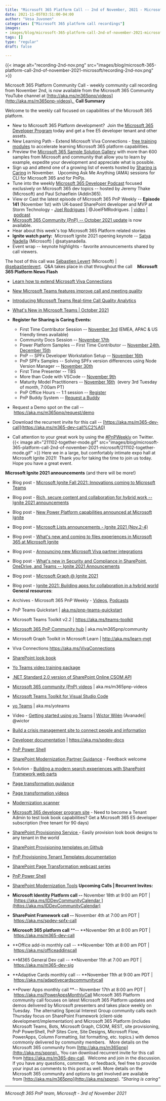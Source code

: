 ```yaml
---
title: "Microsoft 365 Platform Call -- 2nd of November, 2021 - Microsoft Ignite 2021 watch party"
date: 2021-11-05T03:51:00-04:00
author: "Vesa Juvonen"
categories: ["Microsoft 365 platform call recordings"]
images:
- images/blog/microsoft-365-platform-call-2nd-of-november-2021-microsoft/recording-2nd-nov.png
tags: []
type: "regular"
draft: false

---
```



{{< image alt="recording-2nd-nov.png" src="images/blog/microsoft-365-platform-call-2nd-of-november-2021-microsoft/recording-2nd-nov.png" >}}

Microsoft 365 Platform Community Call - weekly community call recording
from November 2nd, is now available from the Microsoft 365 Community
YouTube channel
at [http://aka.ms/m365pnp/videos](http://aka.ms/m365pnp-videos). 
**Call Summary**

Welcome to the weekly call focused on capabilities of the Microsoft 365
platform.   

-   New to Microsoft 365 Platform development?  Join the [Microsoft 365
    Developer Program](https://aka.ms/m365/devprogram) today and get a
    free E5 developer tenant and other assets.
-   New Learning Path - Extend Microsoft Viva Connections - [free
    training modules](https://aka.ms/m365/dev/learn) to accelerate
    learning Microsoft 365 platform capabilities.
-   Preview the [Microsoft 365 Sample Solution
    Gallery](https://aka.ms/m365/samples) with more than 600 samples
    from Microsoft and community that allow you to learn by example,
    expedite your development and appreciate what is possible.
-   Sign up and attend one of a growing list of events hosted
    by [Sharing is Caring](https://pnp.github.io/sharing-is-caring/) in
    November.   Upcoming Ask Me Anything (AMA) sessions for CLI for
    Microsoft 365 and for PnPjs.   
-   Tune into the weekly [Microsoft 365 Developer
    Podcast](https://m365devpodcast.com/) focused exclusively on
    Microsoft 365 dev topics -- hosted by Jeremy Thake (Microsoft) and
    Paul Schaeflein (Addin365).
-   View or Cast the latest episode of Microsoft 365 PnP Weekly --
    **Episode 141** (November 1st) with UK-based SharePoint developer
    and MVP at Storm Technology - [Joel
    Rodrigues](http://twitter.com/JoelFMRodrigues) \|
    \@JoelFMRodrigues. \| [video](https://techcommunity.microsoft.com/t5/microsoft-365-pnp-blog/microsoft-365-pnp-weekly-episode-141-joel-rodrigues-storm/ba-p/2908830) \| [podcast](https://pnpweekly.podbean.com/e/microsoft-365-pnp-weekly-episode-141-%E2%80%93-1st-of-november-2021/)
-   [Microsoft 365 Community (PnP) -- October 2021
    update](https://techcommunity.microsoft.com/t5/microsoft-365-pnp-blog/microsoft-365-pnp-community-october-2021-update/ba-p/2834987) is
    now available.
-   Hear about this week's top Microsoft 365 Platform related stories
-   **Ignite watch party:**  Microsoft Ignite 2021 opening keynote --
    [Satya Nadella](http://twitter.com/satyanadella) (Microsoft) \|
    \@satyanadella.
-   Event wrap -- keynote highlights - favorite announcements shared by
    call viewers.

The host of this call was [Sébastien
Levert](http://twitter.com/sebastienlevert) (Microsoft) \|
[\@sebastienlevert](/t5/user/viewprofilepage/user-id/926766).  Q&A takes
place in chat throughout the call   
**Microsoft 365 Platform News Flash**

-   [Learn how to extend Microsoft Viva
    Connections](https://devblogs.microsoft.com/microsoft365dev/learn-how-to-extend-microsoft-viva-connections/)

-   [New Microsoft Teams features improve call and meeting
    quality](https://techcommunity.microsoft.com/t5/microsoft-teams-blog/new-microsoft-teams-features-improve-call-and-meeting-quality/ba-p/2884341)

-   [Introducing Microsoft Teams Real-time Call Quality
    Analytics](https://techcommunity.microsoft.com/t5/microsoft-teams-blog/introducing-microsoft-teams-real-time-call-quality-analytics/ba-p/2912146)

-   [What's New in Microsoft Teams \| October
    2021](https://techcommunity.microsoft.com/t5/microsoft-teams-blog/what-s-new-in-microsoft-teams-october-2021/ba-p/2824105)



-   **Register for Sharing is Caring Events:**
    -   First Time Contributor Session -- [November
        3rd](https://forms.office.com/Pages/ResponsePage.aspx?id=KtIy2vgLW0SOgZbwvQuRaXDXyCl9DkBHq4A2OG7uLpdUREZVRDVYUUJLT1VNRDM4SjhGMlpUNzBORy4u)
        (EMEA, APAC & US friendly times available)
    -   Community Docs Session -- [November
        17th](https://forms.office.com/Pages/ResponsePage.aspx?id=KtIy2vgLW0SOgZbwvQuRaXDXyCl9DkBHq4A2OG7uLpdUOUdFR0U1STdGS0lXUDA2Sk1YSE1WMEtHSy4u)  
    -   Power Platform Samples -- First Time Contributor -- [November
        24th](https://forms.office.com/pages/responsepage.aspx?id=KtIy2vgLW0SOgZbwvQuRaXDXyCl9DkBHq4A2OG7uLpdUMTFJWFFGVUxBNUFZQjZWRUdaOE5BMFkwNS4u),
        [December
        15th](https://forms.office.com/pages/responsepage.aspx?id=KtIy2vgLW0SOgZbwvQuRaXDXyCl9DkBHq4A2OG7uLpdUMTFJWFFGVUxBNUFZQjZWRUdaOE5BMFkwNS4u)
    -   PnP -- SPFx Developer Workstation Setup -- [November
        16th](https://forms.office.com/Pages/ResponsePage.aspx?id=KtIy2vgLW0SOgZbwvQuRaXDXyCl9DkBHq4A2OG7uLpdUM0xJTFJZN01MWlZQVFc3UjgxRUxQQkhDSS4u)
    -   PnP SPFx Samples -- Solving SPFx version differences using Node
        Version Manager -- [November
        30th](https://forms.office.com/Pages/ResponsePage.aspx?id=KtIy2vgLW0SOgZbwvQuRaXDXyCl9DkBHq4A2OG7uLpdUMDdKSjQxRDhKVzhCVUQ4VDdIQVZRVTZOSi4u)  
    -   First Time Presenter -- TBS
    -   More than Code with VSCode -- [November
        9th](https://forms.office.com/Pages/ResponsePage.aspx?id=KtIy2vgLW0SOgZbwvQuRaXDXyCl9DkBHq4A2OG7uLpdURFZPM00xREdYMzVIOEJCWUhWRzBVMlRJWS4u)  
    -   Maturity Model Practitioners -- [November
        16th](https://forms.office.com/Pages/ResponsePage.aspx?id=KtIy2vgLW0SOgZbwvQuRaXDXyCl9DkBHq4A2OG7uLpdUODY3NVRFQ0E4SFg5WlI1TU83WFJQRklZSy4u) 
        (every 3rd Tuesday of month, 7:00am PT)
    -   PnP Office Hours -- 1:1 session --
        [Register](https://outlook.office365.com/owa/calendar/PnPSharingisCaring@warner.digital/bookings/)
    -   PnP Buddy System -- [Request a
        Buddy](https://forms.office.com/Pages/ResponsePage.aspx?id=KtIy2vgLW0SOgZbwvQuRaXDXyCl9DkBHq4A2OG7uLpdUMjRRUVg4NElZUUJLTEY1TVVSVDJFRFpLRS4u)
-   Request a Demo spot on the
    call -- <https://aka.ms/m365pnp/request/demo>
-   Download the recurrent invite for this call
    -- [https://aka.ms/m365-dev-call](https://aka.ms/m365-dev-call%C2%A0)
-   Call attention to your great work by using
    the [#PnPWeekly](https://twitter.com/hashtag/PnPWeekly?src=hashtag_click) on
    Twitter.
{{< image alt="211102-together-mode.gif" src="images/blog/microsoft-365-platform-call-2nd-of-november-2021-microsoft/211102-together-mode.gif" >}}
Here we in a large, but comfortably intimate expo hall at Microsoft
Ignite 2021!  Thank you for taking the time to join us today.  Hope you
have a great event.    
 

**Microsoft Ignite 2021 announcements** (and there will be more!)

-   Blog post - [Microsoft Ignite Fall 2021: Innovations coming to
    Microsoft
    Teams](https://techcommunity.microsoft.com/t5/microsoft-teams-blog/microsoft-ignite-fall-2021-innovations-coming-to-microsoft-teams/ba-p/2824127)
-   Blog post - [Rich, secure content and collaboration for hybrid work
    -- Ignite 2021
    announcements](https://techcommunity.microsoft.com/t5/microsoft-sharepoint-blog/rich-secure-content-and-collaboration-for-hybrid-work-ignite/ba-p/2892338)
-   Blog post - [New Power Platform capabilities announced at Microsoft
    Ignite](https://cloudblogs.microsoft.com/powerplatform/2021/11/02/new-power-platform-capabilities-announced-at-microsoft-ignite/)
-   Blog post - [Microsoft Lists announcements - Ignite 2021
    (Nov.2-4)](https://techcommunity.microsoft.com/t5/microsoft-sharepoint-blog/microsoft-lists-announcements-ignite-2021-nov-2-4/ba-p/2909696)
-   Blog post - [What's new and coming to files experiences in Microsoft
    365 at Microsoft
    Ignite](https://techcommunity.microsoft.com/t5/microsoft-onedrive-blog/what-s-new-and-coming-to-files-experiences-in-microsoft-365-at/ba-p/2902614)
-   Blog post - [Announcing new Microsoft Viva partner
    integrations](https://techcommunity.microsoft.com/t5/microsoft-viva-blog/announcing-new-microsoft-viva-partner-integrations/ba-p/2911173)
     
-   Blog post - [What's new in Security and Compliance in SharePoint,
    OneDrive, and Teams -- Ignite 2021
    Announcements](https://techcommunity.microsoft.com/t5/microsoft-sharepoint-blog/what-s-new-in-security-and-compliance-in-sharepoint-onedrive-and/ba-p/2910640)
-   Blog post - [Microsoft Graph @ Ignite
    2021](https://devblogs.microsoft.com/microsoft365dev/microsoft-graph-ignite-2021/)
-   Blog post - [Ignite 2021: Building apps for collaboration in a
    hybrid
    world](https://devblogs.microsoft.com/microsoft365dev/ignite-2021-building-apps-for-collaboration-in-a-hybrid-world/)
**General resources**:

-   Archives - Microsoft 365 PnP Weekly
    - [Videos](https://www.youtube.com/playlist?list=PLR9nK3mnD-OVYI-St_CBiFfuL4CZbBpkC), [Podcasts](https://pnpweekly.podbean.com/)  
-   PnP Teams Quickstart
    \| [aka.ms/pnp-teams-quickstart](https://aka.ms/pnp-teams-quickstart)
-   Microsoft Teams Toolkit v2.2 \| <https://aka.ms/teams-toolkit>
-   [Microsoft 365 PnP Community
    hub](https://techcommunity.microsoft.com/t5/microsoft-365-pnp/ct-p/Microsoft365PnP) \|
    aka.ms/m365pnp/community 
-   Microsoft Graph Toolkit in Microsoft Learn
    \| <http://aka.ms/learn-mgt>
-   Viva Connections <https://aka.ms/VivaConnections>
-   [SharePoint look
    book](https://lookbook.microsoft.com/?WT.mc_id=m365-24198-cxa)
-   [Yo Teams video training package](http://aka.ms/yoteams-training)
-   [.NET Standard 2.0 version of SharePoint Online CSOM
    API](https://developer.microsoft.com/en-us/microsoft-365/blogs/net-standard-version-of-sharepoint-online-csom-apis?WT.mc_id=m365-24198-cxa)
-   [Microsoft 365 community (PnP)
    videos](http://aka.ms/m365pnp-videos) \| aka.ms/m365pnp-videos
-   [Microsoft Teams Toolkit for Visual Studio
    Code](https://marketplace.visualstudio.com/items?itemName=TeamsDevApp.ms-teams-vscode-extension)
-   [yo Teams](http://aka.ms/yoteams) \| aka.ms/yoteams
-   Video - [Getting started using yo
    Teams](https://youtu.be/w0OrFkzNC10) \| [Wictor
    Wilén](https://twitter.com/wictor) (Avanade)\| \@wictor
-   [Build a crisis management site to connect people and
    information](https://techcommunity.microsoft.com/t5/microsoft-sharepoint-blog/build-a-crisis-management-site-to-connect-people-and-information/ba-p/1216791?WT.mc_id=m365-24198-cxa)
-   [Developer
    documentation](http://aka.ms/spdev-docs) \| <https://aka.ms/spdev-docs>
-   [PnP Power Shell](https://aka.ms/sppnp-powershell)
-   [SharePoint Modernization Partner
    Guidance](http://aka.ms/sppnp-modernization-partnerguidance) -
    Feedback welcome
-   Solution - [Building a modern search experiences with SharePoint
    Framework web parts](https://aka.ms/pnp-modern-search)
-   [Page transformation
    guidance](https://aka.ms/sppnp-pagetransformation)
-   [Page transformation
    videos](https://aka.ms/sppnp-pagetransformationvideos)
-   [Modernization scanner](https://aka.ms/sppnp-modernizationscanner)
-   [Microsoft 365 developer program
    site](https://developer.microsoft.com/en-us/office/dev-program?WT.mc_id=m365-24198-cxa) -
    Need to become a Tenant Admin to test look book capabilities? Get a
    Microsoft 365 E5 developer subscription (free tenant for 90 days)
-   [SharePoint Provisioning
    Service ](https://provisioning.sharepointpnp.com/)- Easily provision
    look book designs to any tenant in the world
-   [SharePoint Provisioning templates on
    Github](https://github.com/SharePoint/sp-dev-provisioning-templates)
-   [PnP Provisioning Tenant Templates
    documentation](https://docs.microsoft.com/en-us/sharepoint/dev/solution-guidance/pnp-provisioning-tenant-templates?WT.mc_id=m365-24198-cxa)
-   [SharePoint Page Transformation webcast
    series](https://developer.microsoft.com/en-us/sharepoint/blogs/sharepoint-page-transformation-webcast-series?WT.mc_id=m365-24198-cxa)
-   [PnP Power Shell](https://aka.ms/sppnp-powershell)
-   [SharePoint Modernization
    Tools](https://github.com/SharePoint/sp-dev-modernization/tree/dev/Tools)
**Upcoming Calls \| Recurrent Invites:**

-   **Microsoft Identity Platform call --** November 18th at 9:00 am
    PDT
    \| [https://aka.ms/IDDevCommunityCalendar ](https://aka.ms/IDDevCommunityCalendar)
-   **SharePoint Framework call --** November 4th at 7:00 am PDT
    \| <https://aka.ms/spdev-spfx-call>
-   **Microsoft 365 platform call** **-- **November 9th at 8:00 am PDT
    \| <https://aka.ms/m365-dev-call>
-   **Office add-in monthly call -- **November 10th at 8:00 am PDT
    \| <https://aka.ms/officeaddinscall>
-   **M365 General Dev call -- **November 11th at 7:00 am PDT
    \| <https://aka.ms/m365-dev-sig>
-   **Adaptive Cards monthly call -- **November 11th at 9:00 am PDT
    \| <https://aka.ms/adaptivecardscommunitycall>
-   **Power Apps monthly call **-- November 17th at 8:00 am PDT
    \| <https://aka.ms/PowerAppsMonthlyCall>
Microsoft 365 Platform community call focuses on latest Microsoft 365
Platform updates and demos delivered by Microsoft presenters and takes
place weekly on Tuesday.  The alternating Special Interest Group
community calls each Thursday focus on SharePoint Framework (client-side
development/implementation) and Microsoft 365 Platform (includes
Microsoft Teams, Bots, Microsoft Graph, CSOM, REST, site provisioning,
PnP PowerShell, PnP Sites Core, Site Designs, Microsoft Flow, PowerApps,
Column Formatting, list formatting, etc. topics.) with demos commonly
delivered by community members.   More details on the Microsoft 365
community from [http://aka.ms/m365pnp](http://aka.ms/sppnp). 
You can download recurrent invite for this call
from <https://aka.ms/m365-dev-call>.  Welcome and join in the
discussion. If you have any questions, comments, or feedback, feel free
to provide your input as comments to this post as well. More details on
the Microsoft 365 community and options to get involved are available
from [http://aka.ms/m365pnp](http://aka.ms/sppnp).
*"Sharing is caring"*

------------------------------------------------------------------------

*Microsoft 365 PnP team, Microsoft - 3rd of November 2021*
